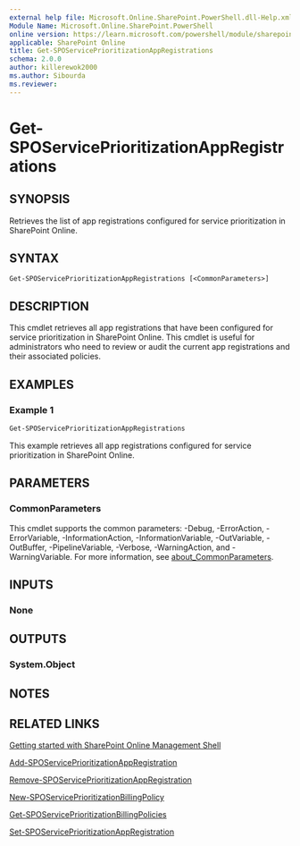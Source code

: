 ```yaml
---
external help file: Microsoft.Online.SharePoint.PowerShell.dll-Help.xml
Module Name: Microsoft.Online.SharePoint.PowerShell
online version: https://learn.microsoft.com/powershell/module/sharepoint-online/Get-SPOServicePrioritizationAppRegistrations
applicable: SharePoint Online
title: Get-SPOServicePrioritizationAppRegistrations
schema: 2.0.0
author: killerewok2000
ms.author: Sibourda
ms.reviewer:
---
```


# Get-SPOServicePrioritizationAppRegistrations

## SYNOPSIS
Retrieves the list of app registrations configured for service prioritization in SharePoint Online.


## SYNTAX

```
Get-SPOServicePrioritizationAppRegistrations [<CommonParameters>]
```

## DESCRIPTION
This cmdlet retrieves all app registrations that have been configured for service prioritization in SharePoint Online. This cmdlet is useful for administrators who need to review or audit the current app registrations and their associated policies.

## EXAMPLES

### Example 1
```powershell
Get-SPOServicePrioritizationAppRegistrations
```
This example retrieves all app registrations configured for service prioritization in SharePoint Online.

## PARAMETERS

### CommonParameters
This cmdlet supports the common parameters: -Debug, -ErrorAction, -ErrorVariable, -InformationAction, -InformationVariable, -OutVariable, -OutBuffer, -PipelineVariable, -Verbose, -WarningAction, and -WarningVariable. For more information, see [about_CommonParameters](https://go.microsoft.com/fwlink/?LinkID=113216).

## INPUTS

### None

## OUTPUTS

### System.Object

## NOTES

## RELATED LINKS

[Getting started with SharePoint Online Management Shell](/powershell/sharepoint/sharepoint-online/connect-sharepoint-online)

[Add-SPOServicePrioritizationAppRegistration](./Add-SPOServicePrioritizationAppRegistration.md)

[Remove-SPOServicePrioritizationAppRegistration](./Remove-SPOServicePrioritizationAppRegistration.md)

[New-SPOServicePrioritizationBillingPolicy](./New-SPOServicePrioritizationBillingPolicy.md)

[Get-SPOServicePrioritizationBillingPolicies](./Get-SPOServicePrioritizationBillingPolicies.md)

[Set-SPOServicePrioritizationAppRegistration](./Set-SPOServicePrioritizationAppRegistration.md)